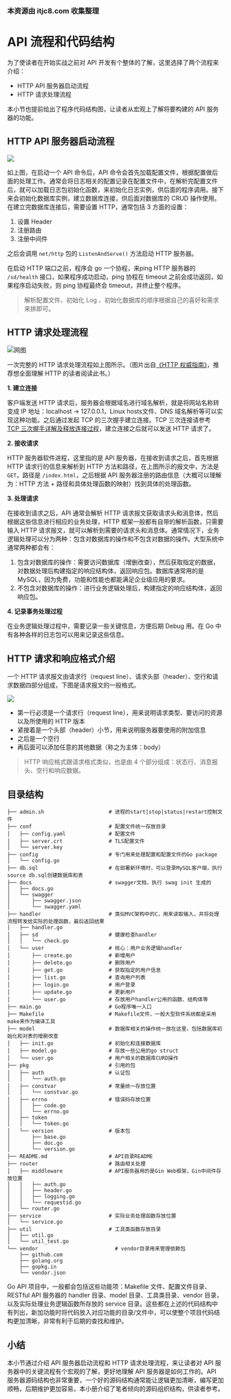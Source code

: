 ### 本资源由 itjc8.com 收集整理
# API 流程和代码结构

为了使读者在开始实战之前对 API 开发有个整体的了解，这里选择了两个流程来介绍：

+ HTTP API 服务器启动流程
+ HTTP 请求处理流程

本小节也提前给出了程序代码结构图，让读者从宏观上了解将要构建的 API 服务器的功能。

## HTTP API 服务器启动流程

![](https://user-gold-cdn.xitu.io/2018/5/30/163acb3ab9fd10ff?w=1633&h=1134&f=png&s=108152)

如上图，在启动一个 API 命令后，API 命令会首先加载配置文件，根据配置做后面的处理工作。通常会将日志相关的配置记录在配置文件中，在解析完配置文件后，就可以加载日志包初始化函数，来初始化日志实例，供后面的程序调用。接下来会初始化数据库实例，建立数据库连接，供后面对数据库的 CRUD 操作使用。在建立完数据库连接后，需要设置 HTTP，通常包括 3 方面的设置：

1. 设置 Header
2. 注册路由
3. 注册中间件

之后会调用 `net/http` 包的 `ListenAndServe()` 方法启动 HTTP 服务器。

在启动 HTTP 端口之前，程序会 go 一个协程，来ping HTTP 服务器的 `/sd/health` 接口，如果程序成功启动，ping 协程在 timeout 之前会成功返回，如果程序启动失败，则 ping 协程最终会 timeout，并终止整个程序。

> 解析配置文件、初始化 Log 、初始化数据库的顺序根据自己的喜好和需求来排即可。

## HTTP 请求处理流程

![网图](https://user-gold-cdn.xitu.io/2018/5/30/163adeb520ed5673?w=633&h=401&f=png&s=62914)

一次完整的 HTTP 请求处理流程如上图所示。（图片出自[《HTTP 权威指南》](https://book.douban.com/subject/10746113/)，推荐想全面理解 HTTP 的读者阅读此书。）

**1. 建立连接**

客户端发送 HTTP 请求后，服务器会根据域名进行域名解析，就是将网站名称转变成 IP 地址：localhost -> 127.0.0.1，Linux hosts文件、DNS 域名解析等可以实现这种功能。之后通过发起 TCP 的三次握手建立连接。TCP 三次连接请参考 [TCP 三次握手详解及释放连接过程](https://blog.csdn.net/oney139/article/details/8103223)，建立连接之后就可以发送 HTTP 请求了。

**2. 接收请求**

HTTP 服务器软件进程，这里指的是 API 服务器，在接收到请求之后，首先根据 HTTP 请求行的信息来解析到 HTTP 方法和路径，在上图所示的报文中，方法是 `GET`，路径是 `/index.html`，之后根据 API 服务器注册的路由信息（大概可以理解为：HTTP 方法 + 路径和具体处理函数的映射）找到具体的处理函数。

**3. 处理请求**

在接收到请求之后，API 通常会解析 HTTP 请求报文获取请求头和消息体，然后根据这些信息进行相应的业务处理，HTTP 框架一般都有自带的解析函数，只需要输入 HTTP 请求报文，就可以解析到需要的请求头和消息体。通常情况下，业务逻辑处理可以分为两种：包含对数据库的操作和不包含对数据的操作。大型系统中通常两种都会有：
1. 包含对数据库的操作：需要访问数据库（增删改查），然后获取指定的数据，对数据处理后构建指定的响应结构体，返回响应包。数据库通常用的是 MySQL，因为免费，功能和性能也都能满足企业级应用的要求。
2. 不包含对数据库的操作：进行业务逻辑处理后，构建指定的响应结构体，返回响应包。

**4. 记录事务处理过程**

在业务逻辑处理过程中，需要记录一些关键信息，方便后期 Debug 用。在 Go 中有各种各样的日志包可以用来记录这些信息。

## HTTP 请求和响应格式介绍

一个 HTTP 请求报文由请求行（request line）、请求头部（header）、空行和请求数据四部分组成，下图是请求报文的一般格式。

![](https://user-gold-cdn.xitu.io/2018/6/27/1643f2e4e3da9dcd?w=2393&h=1385&f=png&s=274398)
    
+ 第一行必须是一个请求行（request line），用来说明请求类型、要访问的资源以及所使用的 HTTP 版本
+ 紧接着是一个头部（header）小节，用来说明服务器要使用的附加信息
+ 之后是一个空行
+ 再后面可以添加任意的其他数据（称之为主体：body）

> HTTP 响应格式跟请求格式类似，也是由 4 个部分组成：状态行、消息报头、空行和响应数据。

## 目录结构

```
├── admin.sh                     # 进程的start|stop|status|restart控制文件
├── conf                         # 配置文件统一存放目录
│   ├── config.yaml              # 配置文件
│   ├── server.crt               # TLS配置文件
│   └── server.key
├── config                       # 专门用来处理配置和配置文件的Go package
│   └── config.go                 
├── db.sql                       # 在部署新环境时，可以登录MySQL客户端，执行source db.sql创建数据库和表
├── docs                         # swagger文档，执行 swag init 生成的
│   ├── docs.go
│   └── swagger
│       ├── swagger.json
│       └── swagger.yaml
├── handler                      # 类似MVC架构中的C，用来读取输入，并将处理流程转发给实际的处理函数，最后返回结果
│   ├── handler.go
│   ├── sd                       # 健康检查handler
│   │   └── check.go 
│   └── user                     # 核心：用户业务逻辑handler
│       ├── create.go            # 新增用户
│       ├── delete.go            # 删除用户
│       ├── get.go               # 获取指定的用户信息
│       ├── list.go              # 查询用户列表
│       ├── login.go             # 用户登录
│       ├── update.go            # 更新用户
│       └── user.go              # 存放用户handler公用的函数、结构体等
├── main.go                      # Go程序唯一入口
├── Makefile                     # Makefile文件，一般大型软件系统都是采用make来作为编译工具
├── model                        # 数据库相关的操作统一放在这里，包括数据库初始化和对表的增删改查
│   ├── init.go                  # 初始化和连接数据库
│   ├── model.go                 # 存放一些公用的go struct
│   └── user.go                  # 用户相关的数据库CURD操作
├── pkg                          # 引用的包
│   ├── auth                     # 认证包
│   │   └── auth.go
│   ├── constvar                 # 常量统一存放位置
│   │   └── constvar.go
│   ├── errno                    # 错误码存放位置
│   │   ├── code.go
│   │   └── errno.go
│   ├── token
│   │   └── token.go
│   └── version                  # 版本包
│       ├── base.go
│       ├── doc.go
│       └── version.go
├── README.md                    # API目录README
├── router                       # 路由相关处理
│   ├── middleware               # API服务器用的是Gin Web框架，Gin中间件存放位置
│   │   ├── auth.go 
│   │   ├── header.go
│   │   ├── logging.go
│   │   └── requestid.go
│   └── router.go
├── service                      # 实际业务处理函数存放位置
│   └── service.go
├── util                         # 工具类函数存放目录
│   ├── util.go 
│   └── util_test.go
└── vendor                         # vendor目录用来管理依赖包
    ├── github.com
    ├── golang.org
    ├── gopkg.in
    └── vendor.json
```

Go API 项目中，一般都会包括这些功能项：Makefile 文件、配置文件目录、RESTful API 服务器的 handler 目录、model 目录、工具类目录、vendor 目录，以及实际处理业务逻辑函数所存放的 service 目录。这些都在上述的代码结构中有列出，新加功能时将代码放入对应功能的目录/文件中，可以使整个项目代码结构更加清晰，非常有利于后期的查找和维护。

## 小结

本小节通过介绍 API 服务器启动流程和 HTTP 请求处理流程，来让读者对 API 服务器中的关键流程有个宏观的了解，更好地理解 API 服务器是如何工作的。API 服务器源码结构也非常重要，一个好的源码结构通常能让逻辑更加清晰，编写更加顺畅，后期维护更加容易，本小册介绍了笔者倾向的源码组织结构，供读者参考。